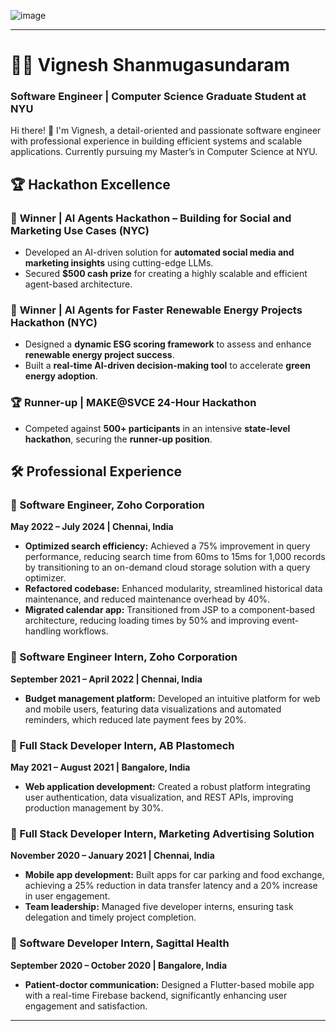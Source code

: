 ![image](https://github.com/user-attachments/assets/1382470e-8fd5-4fa6-89ec-6acddcecd632)

---

# 👨‍💻 Vignesh Shanmugasundaram
### Software Engineer | Computer Science Graduate Student at NYU

Hi there! 👋 I'm Vignesh, a detail-oriented and passionate software engineer with professional experience in building efficient systems and scalable applications. Currently pursuing my Master’s in Computer Science at NYU.

## 🏆 Hackathon Excellence  

### 🥇 **Winner | AI Agents Hackathon – Building for Social and Marketing Use Cases (NYC)**  
- Developed an AI-driven solution for **automated social media and marketing insights** using cutting-edge LLMs.  
- Secured **$500 cash prize** for creating a highly scalable and efficient agent-based architecture.  

### 🥇 **Winner | AI Agents for Faster Renewable Energy Projects Hackathon (NYC)**  
- Designed a **dynamic ESG scoring framework** to assess and enhance **renewable energy project success**.  
- Built a **real-time AI-driven decision-making tool** to accelerate **green energy adoption**.  

### 🏆 **Runner-up | MAKE@SVCE 24-Hour Hackathon**  
- Competed against **500+ participants** in an intensive **state-level hackathon**, securing the **runner-up position**.
  
## 🛠️ Professional Experience

### 💼 Software Engineer, Zoho Corporation
**May 2022 – July 2024 | Chennai, India**
- **Optimized search efficiency:** Achieved a 75% improvement in query performance, reducing search time from 60ms to 15ms for 1,000 records by transitioning to an on-demand cloud storage solution with a query optimizer.
- **Refactored codebase:** Enhanced modularity, streamlined historical data maintenance, and reduced maintenance overhead by 40%.
- **Migrated calendar app:** Transitioned from JSP to a component-based architecture, reducing loading times by 50% and improving event-handling workflows.

### 💼 Software Engineer Intern, Zoho Corporation
**September 2021 – April 2022 | Chennai, India**
- **Budget management platform:** Developed an intuitive platform for web and mobile users, featuring data visualizations and automated reminders, which reduced late payment fees by 20%.

### 💼 Full Stack Developer Intern, AB Plastomech
**May 2021 – August 2021 | Bangalore, India**
- **Web application development:** Created a robust platform integrating user authentication, data visualization, and REST APIs, improving production management by 30%.

### 💼 Full Stack Developer Intern, Marketing Advertising Solution
**November 2020 – January 2021 | Chennai, India**
- **Mobile app development:** Built apps for car parking and food exchange, achieving a 25% reduction in data transfer latency and a 20% increase in user engagement.
- **Team leadership:** Managed five developer interns, ensuring task delegation and timely project completion.

### 💼 Software Developer Intern, Sagittal Health
**September 2020 – October 2020 | Bangalore, India**
- **Patient-doctor communication:** Designed a Flutter-based mobile app with a real-time Firebase backend, significantly enhancing user engagement and satisfaction.

---

